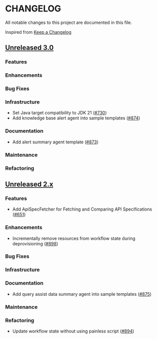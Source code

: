 # CHANGELOG
All notable changes to this project are documented in this file.

Inspired from [Keep a Changelog](https://keepachangelog.com/en/1.1.0/)

## [Unreleased 3.0](https://github.com/opensearch-project/flow-framework/compare/2.x...HEAD)
### Features
### Enhancements
### Bug Fixes
### Infrastructure
- Set Java target compatibility to JDK 21 ([#730](https://github.com/opensearch-project/flow-framework/pull/730))
- Add knowledge base alert agent into sample templates ([#874](https://github.com/opensearch-project/flow-framework/pull/874))

### Documentation
- Add alert summary agent template ([#873](https://github.com/opensearch-project/flow-framework/pull/873))

### Maintenance
### Refactoring

## [Unreleased 2.x](https://github.com/opensearch-project/flow-framework/compare/2.17...2.x)
### Features
- Add ApiSpecFetcher for Fetching and Comparing API Specifications ([#651](https://github.com/opensearch-project/flow-framework/issues/651))

### Enhancements
- Incrementally remove resources from workflow state during deprovisioning ([#898](https://github.com/opensearch-project/flow-framework/pull/898))

### Bug Fixes
### Infrastructure
### Documentation
- Add query assist data summary agent into sample templates ([#875](https://github.com/opensearch-project/flow-framework/pull/875))
### Maintenance
### Refactoring
- Update workflow state without using painless script ([#894](https://github.com/opensearch-project/flow-framework/pull/894))
